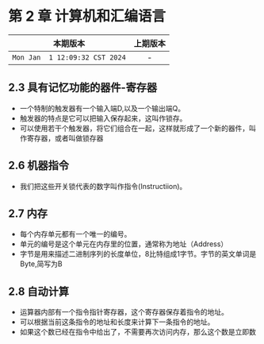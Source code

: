 # 第 2 章 计算机和汇编语言

|本期版本|上期版本|
|:---:|:---:|
|`Mon Jan  1 12:09:32 CST 2024`| -

## 2.3 具有记忆功能的器件-寄存器

* 一个特制的触发器有一个输入端D,以及一个输出端Q。
* 触发器的特点是它可以把输入保存起来，这叫作锁存。
* 可以使用若干个触发器，将它们组合在一起，这样就形成了一个新的器件，叫作寄存器，或者叫做锁存器

## 2.6 机器指令

* 我们把这些开关锁代表的数字叫作指令(Instructiion)。

## 2.7 内存

* 每个内存单元都有一个唯一的编号。
* 单元的编号是这个单元在内存里的位置，通常称为地址（Address）
* 字节是用来描述二进制序列的长度单位，8比特组成1字节。字节的英文单词是Byte,简写为B

## 2.8 自动计算

* 运算器内部有一个指令指针寄存器，这个寄存器保存着指令的地址。
* 可以根据当前这条指令的地址和长度来计算下一条指令的地址。
* 如果这个数已经在指令中给出了，不需要再次访问内存，那么这个数是立即数